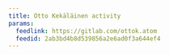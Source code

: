 ```yaml
---
title: Otto Kekäläinen activity
params:
  feedlink: https://gitlab.com/ottok.atom
  feedid: 2ab3bd4b8d539856a2e6ad0f3a644ef4
---
```

